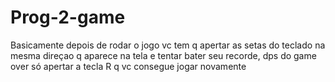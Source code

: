 # Prog-2-game

Basicamente depois de rodar o jogo vc tem q apertar as setas do teclado na mesma direçao q aparece na tela e tentar bater
seu recorde, dps do game over só apertar a tecla R q vc consegue jogar novamente
